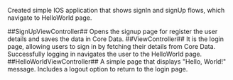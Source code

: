 Created simple IOS application that shows signIn and signUp flows, which navigate to HelloWorld page.

##SignUpViewController## Opens the signup page for register the user details and saves the data in Core Data.
##ViewController## It is the login page, allowing users to sign in by fetching their details from Core Data. Successfully logging in navigates the user to the HelloWorld page.
##HelloWorldViewController## A simple page that displays "Hello, World!" message. Includes a logout option to return to the login page.
